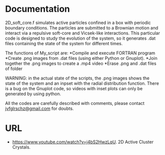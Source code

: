# Documentation
2D_soft_core.f simulates active particles confined in a box with periodic boundary conditions. The particles are submitted to a Brownian motion and interact via a repulsive soft-core and Vicsek-like interactions. This particular code is designed to study the evolution of the system, so it generates .dat files containing the state of the system for different times.

The functions of My_script are:
*Compile and execute FORTRAN program
*Create .png images from .dat files (using either Python or Gnuplot). 
*Join together the .png images to create a .mp4 video
*Erase .png and .dat files of folder

WARNING: in the actual state of the scripts, the .png images shows the state of the system and an inpset with the radial distribution function. There is a bug on the Gnuplot code, so videos with inset plots can only be generated by using python.

All the codes are carefully described with comments, please contact jvfglrschz@gmail.com for doubts.
# URL
* https://www.youtube.com/watch?v=j4bS2HwzLqU. 2D Active Cluster Crystals.
